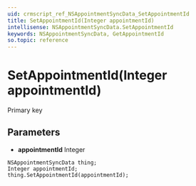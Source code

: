 ```yaml
---
uid: crmscript_ref_NSAppointmentSyncData_SetAppointmentId
title: SetAppointmentId(Integer appointmentId)
intellisense: NSAppointmentSyncData.SetAppointmentId
keywords: NSAppointmentSyncData, GetAppointmentId
so.topic: reference
---
```


# SetAppointmentId(Integer appointmentId)

Primary key

## Parameters

* **appointmentId** Integer

```crmscript
NSAppointmentSyncData thing;
Integer appointmentId;
thing.SetAppointmentId(appointmentId);
```

